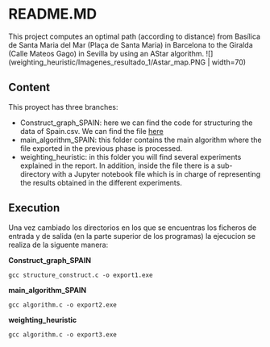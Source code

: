# README.MD
 
This project computes an optimal path (according to distance) from Bası́lica de Santa
Maria del Mar (Plaça de Santa Maria) in Barcelona to the Giralda (Calle Mateos Gago) in Sevilla by
using an AStar algorithm.
![](weighting_heuristic/Imagenes_resultado_1/Astar_map.PNG | width=70)

## Content
This proyect has three branches:
* Construct_graph_SPAIN: here we can find the code for structuring the data of Spain.csv. We can find the file [here](http://lluis-alseda.cat/MasterOpt/index.html)
* main_algorithm_SPAIN: this folder contains the main algorithm where the file exported in the previous phase is processed. 
* weighting_heuristic: in this folder you will find several experiments explained in the report. In addition, inside the file there is a sub-directory with a Jupyter notebook file which is in charge of representing the results obtained in the different experiments.

## Execution
Una vez cambiado los directorios en los que se encuentras los ficheros de entrada y de salida (en la parte superior de los programas) la ejecucion se realiza de la siguente manera: 

**Construct_graph_SPAIN**
```{c}
gcc structure_construct.c -o export1.exe
```

**main_algorithm_SPAIN**

```{c}
gcc algorithm.c -o export2.exe
```

**weighting_heuristic**

```{c}
gcc algorithm.c -o export3.exe
```